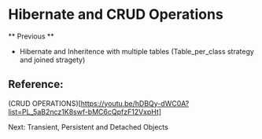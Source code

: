 # Hibernate and CRUD Operations 

** Previous **
 
 * Hibernate and Inheritence with multiple tables (Table_per_class strategy and joined stragety)
 
 


## Reference:

(CRUD OPERATIONS)[https://youtu.be/hDBQy-dWC0A?list=PL_5aB2ncz1K8swf-bMC6cQpfzF12VxpHt]

Next: Transient, Persistent and Detached Objects